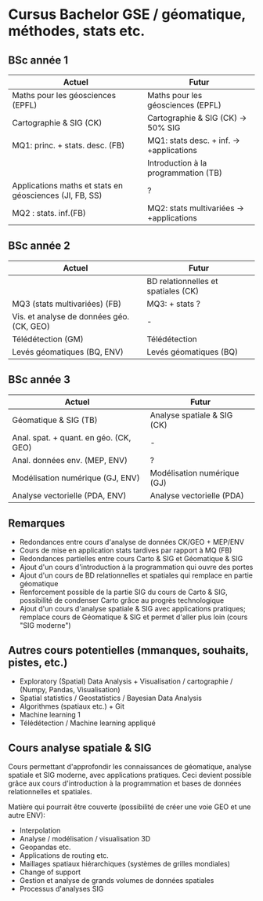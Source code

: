 # Cursus Bachelor GSE / géomatique, méthodes, stats etc.

## BSc année 1

| Actuel                                | Futur
| -                                     | -
| Maths pour les géosciences (EPFL)     | Maths pour les géosciences (EPFL)
| Cartographie & SIG (CK)               | Cartographie & SIG (CK) → 50% SIG
| MQ1: princ. + stats. desc. (FB)       | MQ1: stats desc. + inf. → +applications
|                                       | Introduction à la programmation (TB)
| Applications maths et stats en géosciences (JI, FB, SS) | ?
| MQ2 : stats. inf.(FB)                 | MQ2: stats multivariées → +applications


## BSc année 2

| Actuel                                | Futur
| -                                     | -
|                                       | BD relationnelles et spatiales (CK)
| MQ3 (stats multivariées) (FB)         | MQ3: + stats ?
| Vis. et analyse de données géo. (CK, GEO) | -
| Télédétection (GM)                    | Télédétection
| Levés géomatiques (BQ, ENV)           | Levés géomatiques (BQ)

## BSc année 3

| Actuel                                | Futur
| -                                     | -
| Géomatique & SIG (TB)                 | Analyse spatiale & SIG (CK)
| Anal. spat. + quant. en géo. (CK, GEO) | -
| Anal. données env. (MEP, ENV)         | ?
| Modélisation numérique (GJ, ENV)      | Modélisation numérique (GJ)
| Analyse vectorielle (PDA, ENV)        | Analyse vectorielle (PDA)


## Remarques

- Redondances entre cours d'analyse de données CK/GEO + MEP/ENV
- Cours de mise en application stats tardives par rapport à MQ (FB)
- Redondances partielles entre cours Carto & SIG et Géomatique & SIG
- Ajout d'un cours d'introduction à la programmation qui ouvre des portes
- Ajout d'un cours de BD relationnelles et spatiales qui remplace en partie géomatique
- Renforcement possible de la partie SIG du cours de Carto & SIG, possibilité de condenser Carto grâce au progrès technologique
- Ajout d'un cours d'analyse spatiale & SIG avec applications pratiques; remplace cours de Géomatique & SIG et permet d'aller plus loin (cours "SIG moderne")


## Autres cours potentielles (mmanques, souhaits, pistes, etc.)

- Exploratory (Spatial) Data Analysis + Visualisation / cartographie / (Numpy, Pandas, Visualisation)
- Spatial statistics / Geostatistics / Bayesian Data Analysis
- Algorithmes (spatiaux etc.) + Git
- Machine learning 1
- Télédétection / Machine learning appliqué


## Cours analyse spatiale & SIG

Cours permettant d'approfondir les connaissances de géomatique, analyse spatiale et SIG moderne, avec applications pratiques. Ceci devient possible grâce aux cours d'introduction à la programmation et bases de données relationnelles et spatiales.

Matière qui pourrait être couverte (possibilité de créer une voie GEO et une autre ENV):

- Interpolation
- Analyse / modélisation / visualisation 3D
- Geopandas etc.
- Applications de routing etc.
- Maillages spatiaux hiérarchiques (systèmes de grilles mondiales)
- Change of support
- Gestion et analyse de grands volumes de données spatiales
- Processus d'analyses SIG
